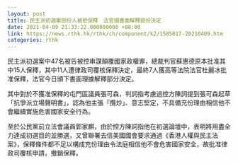 ```yaml
---
layout: post
title: 民主派初選案部份人被拒保釋　法官頒書面解釋部份決定
date: 2021-04-09 21:33:22.000000000 +08:00
link: https://news.rthk.hk/rthk/ch/component/k2/1585017-20210409.htm
categories: rthk
---
```


民主派初選案中47名被告被控串謀顛覆國家政權罪，總裁判官蘇惠德原本批准其中15人保釋，其中11人遭律政司覆核保釋決定，最終7人獲高等法院法官杜麗冰批准保釋，法官今日頒下書面理據解釋部分決定。

其中對於不獲准保釋的屯門區議員張可森，判詞指考慮過控方陳詞提到張可森起草「抗爭派立場聲明書」，認為他主張「攬炒」、意志堅定，不具備充份理由相信他不會繼續實施危害國家安全行為。

至於公民黨前立法會議員郭家麒，由於控方陳詞指他在初選論壇中，表明將用盡全力達成初選目的並勝選，又曾聯署去信美國國會要求通過《香港人權與民主法案》，保釋條件都不足以構成充份理由令法庭相信他不會危害國家安全，故批准律政司覆核申請，撤銷保釋。
